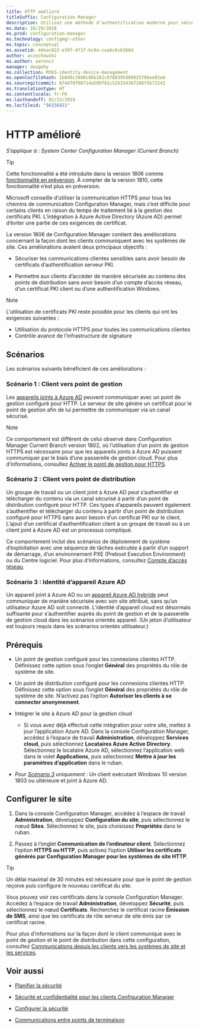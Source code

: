 ```yaml
---
title: HTTP amélioré
titleSuffix: Configuration Manager
description: Utilisez une méthode d’authentification moderne pour sécuriser les communications clientes sans avoir besoin de certificats PKI.
ms.date: 10/29/2018
ms.prod: configuration-manager
ms.technology: configmgr-other
ms.topic: conceptual
ms.assetid: 4deac022-e397-4f1f-bc0a-cea6c6c6368d
author: aczechowski
ms.author: aaroncz
manager: dougeby
ms.collection: M365-identity-device-management
ms.openlocfilehash: 2b8d9c3480c86b282c9780395980625f86ee82e6
ms.sourcegitcommit: 874d78f08714a509f61c52b154387268f5b73242
ms.translationtype: HT
ms.contentlocale: fr-FR
ms.lasthandoff: 02/12/2019
ms.locfileid: "56156921"
---
```

# <a name="enhanced-http"></a>HTTP amélioré

*S’applique à : System Center Configuration Manager (Current Branch)*

<!--1356889,1358460-->

> [!Tip]  
> Cette fonctionnalité a été introduite dans la version 1806 comme [fonctionnalité en préversion](/sccm/core/servers/manage/pre-release-features). À compter de la version 1810, cette fonctionnalité n’est plus en préversion.  


Microsoft conseille d’utiliser la communication HTTPS pour tous les chemins de communication Configuration Manager, mais c’est difficile pour certains clients en raison du temps de traitement lié à la gestion des certificats PKI. L’intégration à Azure Active Directory (Azure AD) permet d’éviter une partie de ces exigences de certificat. 

La version 1806 de Configuration Manager contient des améliorations concernant la façon dont les clients communiquent avec les systèmes de site. Ces améliorations avaient deux principaux objectifs :  

- Sécuriser les communications clientes sensibles sans avoir besoin de certificats d’authentification serveur PKI.  

- Permettre aux clients d’accéder de manière sécurisée au contenu des points de distribution sans avoir besoin d’un compte d’accès réseau, d’un certificat PKI client ou d’une authentification Windows.  

> [!Note]  
> L’utilisation de certificats PKI reste possible pour les clients qui ont les exigences suivantes :   
> - Utilisation du protocole HTTPS pour toutes les communications clientes  
> - Contrôle avancé de l’infrastructure de signature  


## <a name="bkmk_scenario"></a> Scénarios

Les scénarios suivants bénéficient de ces améliorations :  


### <a name="bkmk_scenario1"></a> Scénario 1 : Client vers point de gestion
<!--1356889-->

Les [appareils joints à Azure AD](https://docs.microsoft.com/azure/active-directory/device-management-introduction#azure-ad-joined-devices) peuvent communiquer avec un point de gestion configuré pour HTTP. Le serveur de site génère un certificat pour le point de gestion afin de lui permettre de communiquer via un canal sécurisé.   

> [!Note]  
> Ce comportement est différent de celui observé dans Configuration Manager Current Branch version 1802, où l’utilisation d’un point de gestion HTTPS est nécessaire pour que les appareils joints à Azure AD puissent communiquer par le biais d’une passerelle de gestion cloud. Pour plus d’informations, consultez [Activer le point de gestion pour HTTPS](/sccm/core/clients/manage/cmg/certificates-for-cloud-management-gateway#bkmk_mphttps).  


### <a name="bkmk_scenario2"></a> Scénario 2 : Client vers point de distribution
<!--1358228-->

Un groupe de travail ou un client joint à Azure AD peut s’authentifier et télécharger du contenu via un canal sécurisé à partir d’un point de distribution configuré pour HTTP. Ces types d’appareils peuvent également s’authentifier et télécharger du contenu à partir d’un point de distribution configuré pour HTTPS sans avoir besoin d’un certificat PKI sur le client. L’ajout d’un certificat d’authentification client à un groupe de travail ou à un client joint à Azure AD est un processus compliqué.

Ce comportement inclut des scénarios de déploiement de système d’exploitation avec une séquence de tâches exécutée à partir d’un support de démarrage, d’un environnement PXE (Preboot Execution Environment) ou du Centre logiciel. Pour plus d’informations, consultez [Compte d’accès réseau](/sccm/core/plan-design/hierarchy/accounts#network-access-account).<!--1358278-->


### <a name="bkmk_scenario3"></a> Scénario 3 : Identité d’appareil Azure AD 
<!--1358460-->

Un appareil joint à Azure AD ou un [appareil Azure AD hybride](https://docs.microsoft.com/azure/active-directory/device-management-introduction#hybrid-azure-ad-joined-devices) peut communiquer de manière sécurisée avec son site attribué, sans qu’un utilisateur Azure AD soit connecté. L’identité d’appareil cloud est désormais suffisante pour s’authentifier auprès du point de gestion et de la passerelle de gestion cloud dans les scénarios orientés appareil. (Un jeton d’utilisateur est toujours requis dans les scénarios orientés utilisateur.)  


## <a name="prerequisites"></a>Prérequis  

- Un point de gestion configuré pour les connexions clientes HTTP. Définissez cette option sous l’onglet **Général** des propriétés du rôle de système de site.  

- Un point de distribution configuré pour les connexions clientes HTTP. Définissez cette option sous l’onglet **Général** des propriétés du rôle de système de site. N’activez pas l’option **Autoriser les clients à se connecter anonymement**.  

- Intégrer le site à Azure AD pour la gestion cloud  

    - Si vous avez déjà effectué cette intégration pour votre site, mettez à jour l’application Azure AD. Dans la console Configuration Manager, accédez à l’espace de travail **Administration**, développez **Services cloud**, puis sélectionnez **Locataires Azure Active Directory**. Sélectionnez le locataire Azure AD, sélectionnez l’application web dans le volet **Applications**, puis sélectionnez **Mettre à jour les paramètres d’application** dans le ruban.  

- *Pour [Scénario 3](#bkmk_scenario3) uniquement* : Un client exécutant Windows 10 version 1803 ou ultérieure et joint à Azure AD. 



## <a name="configure-the-site"></a>Configurer le site

1. Dans la console Configuration Manager, accédez à l’espace de travail **Administration**, développez **Configuration du site**, puis sélectionnez le nœud **Sites**. Sélectionnez le site, puis choisissez **Propriétés** dans le ruban.  

2. Passez à l’onglet **Communication de l’ordinateur client**. Sélectionnez l’option **HTTPS ou HTTP**, puis activez l’option **Utiliser les certificats générés par Configuration Manager pour les systèmes de site HTTP**.  

> [!Tip]
> Un délai maximal de 30 minutes est nécessaire pour que le point de gestion reçoive puis configure le nouveau certificat du site.

Vous pouvez voir ces certificats dans la console Configuration Manager. Accédez à l’espace de travail **Administration**, développez **Sécurité**, puis sélectionnez le nœud **Certificats**. Recherchez le certificat racine **Émission de SMS**, ainsi que les certificats de rôle serveur de site émis par ce certificat racine.

Pour plus d’informations sur la façon dont le client communique avec le point de gestion et le point de distribution dans cette configuration, consultez [Communications depuis les clients vers les systèmes de site et les services](/sccm/core/plan-design/hierarchy/communications-between-endpoints#Planning_Client_to_Site_System).



## <a name="see-also"></a>Voir aussi
- [Planifier la sécurité](/sccm/core/plan-design/security/plan-for-security)  

- [Sécurité et confidentialité pour les clients Configuration Manager](/sccm/core/clients/deploy/plan/security-and-privacy-for-clients)  

- [Configurer la sécurité](/sccm/core/plan-design/security/configure-security)  

- [Communications entre points de terminaison](/sccm/core/plan-design/hierarchy/communications-between-endpoints)  

